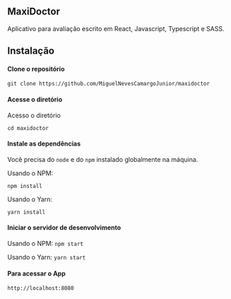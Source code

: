 ## MaxiDoctor

Aplicativo para avaliação escrito em React, Javascript, Typescript e SASS.

## Instalação

#### Clone o repositório  


`git clone https://github.com/MiguelNevesCamargoJunior/maxidoctor`


#### Acesse o diretório

Acesso o diretório

`cd maxidoctor`

#### Instale as dependências 

Você precisa do `node` e do `npm` instalado globalmente na máquina.


Usando o NPM:

`npm install`  

Usando o Yarn:

`yarn install`  

#### Iniciar o servidor de desenvolvimento 

Usando o NPM:
`npm start`  

Usando o Yarn:
`yarn start`

#### Para acessar o App 

`http://localhost:8080`  
